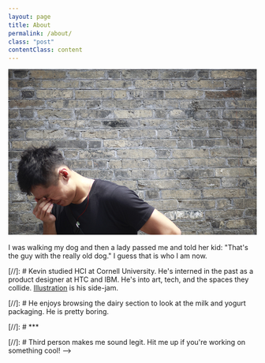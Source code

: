 ```yaml
---
layout: page
title: About
permalink: /about/
class: "post"
contentClass: content
---
```


![Alt me!](/img/me.jpg)

I was walking my dog and then a lady passed me and told her kid: "That's the guy with the really old dog." I guess that is who I am now.



[//]: #  Kevin studied HCI at Cornell University. He's interned in the past as a product designer at HTC and IBM. He's into art, tech, and the spaces they collide. <a href="messybin.tumblr.com">Illustration</a> is his side-jam.

[//]: # He enjoys browsing the dairy section to look at the milk and yogurt packaging. He is pretty boring.

[//]: # ***

[//]: # Third person makes me sound legit. Hit me up if you're working on something cool! -->

